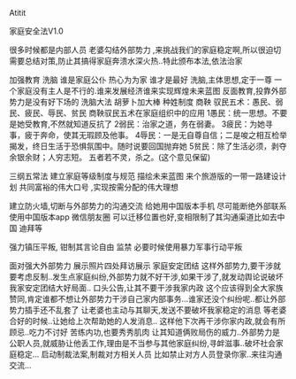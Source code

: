 Atitit 

家庭安全法V1.0

很多时候都是内部人员 老婆勾结外部势力 ,来挑战我们的家庭稳定啊,所以很迫切需要总结对策,防止其搞得家庭奔溃水深火热..特此颁布本法,依法治家

加强教育 洗脑 
谁是家庭公仆 热心为为家
谁才是最好
洗脑,主体思想,定于一尊
一个家庭没有主人是不行的.谁来发展经济谁来实现辉煌未来蓝图
反面教育,投靠外部势力是没有好下场的
洗脑大法
胡萝卜加大棒
种姓制度
商鞅 驭民五术：愚民、弱民、疲民、辱民、贫民
 商鞅驭民五术在家庭组织中的应用
1愚民：统一思想。不要是她受教育,不然就知道反抗了
2弱民：治家之道，务在弱妻。
3疲民：为她寻事，疲于奔命，使其无瑕顾及他事。
4辱民：一是无自尊自信；二是唆之相互检举揭发，终日生活于恐惧氛围中。随时说要回国抛弃她
5贫民：除了生活必须，剥夺余银余财；人穷志短。
五者若不灵，杀之。(这个意见保留)

三纲五常法
建立家庭等级制度与规范
描绘未来蓝图
来个旅游版的一带一路建设计划
共同富裕的伟大口号
,实现按需分配的伟大理想



建立防火墙,切断与外部势力的沟通交流
给她用中国版本手机 尽可能断绝外部联系
使用中国版本app 微信朋友圈
可以迁移位置也好,变相限制了其沟通渠道比如去中国 迪拜等

强力镇压平叛,
钳制其言论自由
监禁
必要时候使用暴力军事行动平叛




















 面对强大外部势力
展示照片四处拜访展示  家庭安定团结
这样外部势力,要干涉就要考虑反制..发生点家庭纠纷,外部势力就不好干涉,如果干涉了,就发动舆论说破坏我家安定团结大好局面..
口头公告,让其不要干涉我家内政
这个应该得到全大家族赞同,肯定谁都不想让外部势力干涉自己家内部事务...谁家还没个纠纷呢..都让外部势力插手还不乱套了
让老婆也主动与其聊天,发送不要破坏我家稳定的消息
等老婆合好的时候..让她给上次帮助她的人发消息..
这样他下次再干涉你家内政,就会有所顾忌..吃力不讨好
苦练内功,也要秀秀肌肉 
让其知道俩败局伤的威力..外部势力是公职人员,就威胁让他丢工作,理由是不当参与其他家庭纠纷,寻衅滋事..破坏社会家庭稳定...
启动制裁法案,制裁对方相关人员
比如禁止对方人员登录你家..来往沟通交流...
